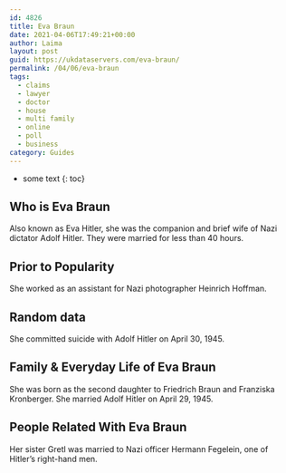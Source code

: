 ```yaml
---
id: 4826
title: Eva Braun
date: 2021-04-06T17:49:21+00:00
author: Laima
layout: post
guid: https://ukdataservers.com/eva-braun/
permalink: /04/06/eva-braun
tags:
  - claims
  - lawyer
  - doctor
  - house
  - multi family
  - online
  - poll
  - business
category: Guides
---
```


* some text
{: toc}


## Who is Eva Braun
                  
                  
                  
Also known as Eva Hitler, she was the companion and brief wife of Nazi dictator Adolf Hitler. They were married for less than 40 hours. 
                  
              
            
              
            
                
                
                
## Prior to Popularity
                  
                  
                  
She worked as an assistant for Nazi photographer Heinrich Hoffman.
                  
              
            
              
            
                
                
                
## Random data
                  
                  
                  
She committed suicide with Adolf Hitler on April 30, 1945.
                  
              
            
              
            
                
                
                
## Family & Everyday Life of Eva Braun
                  
                  
                  
She was born as the second daughter to Friedrich Braun and Franziska Kronberger. She married Adolf Hitler on April 29, 1945.
                  
              
            
              
            
                
                
                
## People Related With Eva Braun
                  
                  
                  
Her sister Gretl was married to Nazi officer Hermann Fegelein, one of Hitler&#8217;s right-hand men.
                  
              
            
              
            
                
              
            
              
              
            
            
              
            
          
          
          
